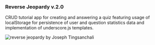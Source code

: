 ### Reverse Jeopardy v.2.0

CRUD tutorial app for creating and answering a quiz featuring usage of localStorage for persistence of user and question statistics data and implementation of underscore.js templates.

![reverse jeopardy by Joseph Tingsanchali](http://imgur.com/dfuSKje)

